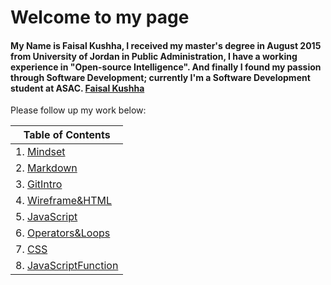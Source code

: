 # Welcome to my page
#### My Name is Faisal Kushha, I received my master's degree in August 2015 from University of Jordan in Public Administration, I have a working experience in "Open-source Intelligence". And finally I found my passion through Software Development; currently I'm a Software Development student at ASAC. [Faisal Kushha](https://github.com/Faisal-Kushha)

Please follow up my work below:

| Table of Contents       |
| -------------- |
| 1. [Mindset](Mindset) | 
| 2. [Markdown](Markdown)   |
| 3. [GitIntro](GitIntro)   |
| 4. [Wireframe&HTML](Wireframe&HTML)|
| 5. [JavaScript](JavaScript)      |
| 6. [Operators&Loops](Operators&Loops)      |
| 7. [CSS](CSS)      |
| 8. [JavaScriptFunction](JavaScriptFunction)     |